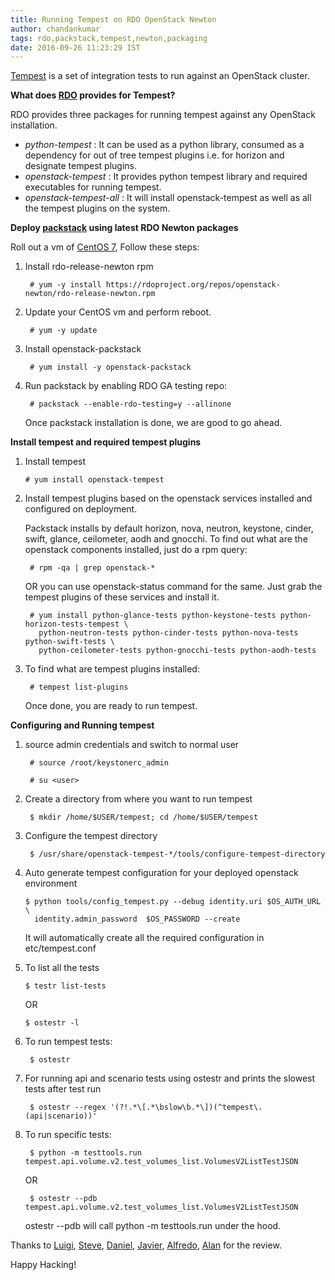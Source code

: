 ```yaml
---
title: Running Tempest on RDO OpenStack Newton
author: chandankumar
tags: rdo,packstack,tempest,newton,packaging
date: 2016-09-26 11:23:29 IST
---
```



[Tempest](http://docs.openstack.org/developer/tempest/overview.html) is a set of integration tests to run against an OpenStack cluster.

**What does [RDO](https://www.rdoproject.org) provides for Tempest?**

RDO provides three packages for running tempest against any OpenStack installation.

* *python-tempest* : It can be used as a python library, consumed as a dependency for out of tree tempest plugins i.e. for horizon and designate tempest plugins.
* *openstack-tempest* : It provides python tempest library and required executables for running tempest.
* *openstack-tempest-all* : It will install openstack-tempest as well as all the tempest plugins on the system.

**Deploy [packstack](github.com/openstack/packstack) using latest RDO Newton packages**

Roll out a vm of [CentOS 7](https://www.centos.org/download/), Follow these steps:

1. Install rdo-release-newton rpm

        # yum -y install https://rdoproject.org/repos/openstack-newton/rdo-release-newton.rpm

2. Update your CentOS vm and perform reboot.

	    # yum -y update

3. Install openstack-packstack

	    # yum install -y openstack-packstack

4. Run packstack by enabling RDO GA testing repo:

	    # packstack --enable-rdo-testing=y --allinone

   Once packstack installation is done, we are good to go ahead.

**Install tempest and required tempest plugins**

 1. Install tempest

	    # yum install openstack-tempest

2. Install tempest plugins based on the openstack services installed and configured on deployment.

   Packstack installs by default horizon, nova, neutron, keystone, cinder, swift, glance, ceilometer, aodh and gnocchi.
   To find out what are the openstack components installed, just do a rpm query:

	    # rpm -qa | grep openstack-*

	OR you can use openstack-status command for the same.
	Just grab the tempest plugins of these services and install it.

	    # yum install python-glance-tests python-keystone-tests python-horizon-tests-tempest \
	      python-neutron-tests python-cinder-tests python-nova-tests python-swift-tests \
	      python-ceilometer-tests python-gnocchi-tests python-aodh-tests

3. To find what are tempest plugins installed:

	    # tempest list-plugins

   Once done, you are ready to run tempest.

**Configuring and Running tempest**

1. source admin credentials and switch to normal user

	    # source /root/keystonerc_admin

	    # su <user>

2. Create a directory from where you want to run tempest

	    $ mkdir /home/$USER/tempest; cd /home/$USER/tempest

3. Configure the tempest directory

	    $ /usr/share/openstack-tempest-*/tools/configure-tempest-directory

4.  Auto generate tempest configuration for your deployed openstack environment

	    $ python tools/config_tempest.py --debug identity.uri $OS_AUTH_URL \
          identity.admin_password  $OS_PASSWORD --create

	It will automatically create all the required configuration in etc/tempest.conf

5.  To list all the tests

	    $ testr list-tests

    OR

	    $ ostestr -l

6. To run tempest tests:

	    $ ostestr

7. For running api and scenario tests using ostestr and prints the slowest tests after test run

	    $ ostestr --regex '(?!.*\[.*\bslow\b.*\])(^tempest\.(api|scenario))'

8. To run specific tests:

	    $ python -m testtools.run tempest.api.volume.v2.test_volumes_list.VolumesV2ListTestJSON

	OR

	    $ ostestr --pdb tempest.api.volume.v2.test_volumes_list.VolumesV2ListTestJSON

	ostestr --pdb will call python -m testtools.run under the hood.


Thanks to [Luigi](https://twitter.com/tosky_eu), [Steve](https://github.com/eggmaster), [Daniel](https://github.com/danielmellado),
[Javier](https://twitter.com/fj_pena), [Alfredo](https://twitter.com/amoralej), [Alan](https://twitter.com/apevec_) for the review.

Happy Hacking!

